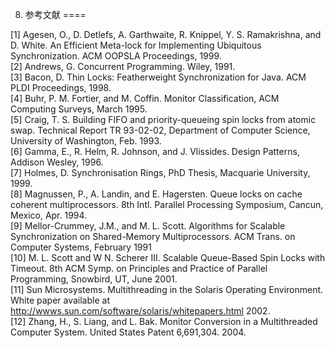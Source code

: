 8. 参考文献
====

[1] Agesen, O., D. Detlefs, A. Garthwaite, R. Knippel, Y. S. Ramakrishna, and D. White. An Efficient Meta-lock for Implementing Ubiquitous Synchronization. ACM OOPSLA Proceedings, 1999.<br>
[2] Andrews, G. Concurrent Programming. Wiley, 1991.<br>
[3] Bacon, D. Thin Locks: Featherweight Synchronization for Java. ACM PLDI Proceedings, 1998.<br>
[4] Buhr, P. M. Fortier, and M. Coffin. Monitor Classification, ACM Computing Surveys, March 1995.<br>
[5] Craig, T. S. Building FIFO and priority-queueing spin locks from atomic swap. Technical Report TR 93-02-02, Department of Computer Science, University of Washington, Feb. 1993.<br>
[6] Gamma, E., R. Helm, R. Johnson, and J. Vlissides. Design Patterns, Addison Wesley, 1996.<br>
[7] Holmes, D. Synchronisation Rings, PhD Thesis, Macquarie University, 1999.<br>
[8] Magnussen, P., A. Landin, and E. Hagersten. Queue locks on cache coherent multiprocessors. 8th Intl. Parallel Processing Symposium, Cancun, Mexico, Apr. 1994.<br>
[9] Mellor-Crummey, J.M., and M. L. Scott. Algorithms for Scalable Synchronization on Shared-Memory Multiprocessors. ACM Trans. on Computer Systems, February 1991 <br>
[10] M. L. Scott and W N. Scherer III. Scalable Queue-Based Spin Locks with Timeout. 8th ACM Symp. on Principles and Practice of Parallel Programming, Snowbird, UT, June 2001.<br>
[11] Sun Microsystems. Multithreading in the Solaris Operating Environment. White paper available at http://wwws.sun.com/software/solaris/whitepapers.html 2002.<br>
[12] Zhang, H., S. Liang, and L. Bak. Monitor Conversion in a Multithreaded Computer System. United States Patent 6,691,304. 2004.<br>
